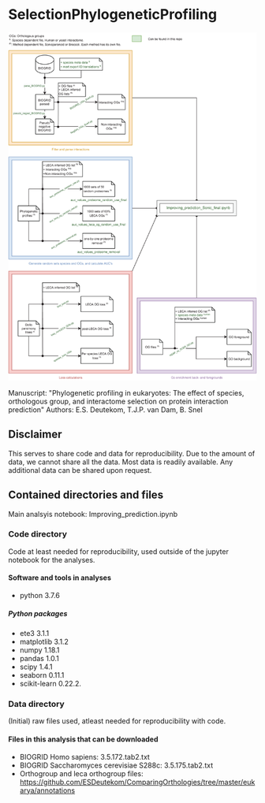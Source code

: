 # SelectionPhylogeneticProfiling

<p align="center"><img src="Workflow.png" width="1000" /></p>


Manuscript: "Phylogenetic profiling in eukaryotes: The effect of species, orthologous group, and interactome selection on protein interaction prediction"
Authors: E.S. Deutekom, T.J.P. van Dam, B. Snel

## Disclaimer
This serves to share code and data for reproducibility.
Due to the amount of data, we cannot share all the data. Most data is readily available. Any additional data can be shared upon request.

## Contained directories and files
Main analsyis notebook: Improving_prediction.ipynb

### Code directory
Code at least needed for reproducibility, used outside of the jupyter notebook for the analyses.

#### Software and tools in analyses
- python		3.7.6

##### Python packages
- ete3			    3.1.1
- matplotlib 		3.1.2
- numpy			    1.18.1
- pandas		    1.0.1
- scipy			    1.4.1
- seaborn       0.11.1   
- scikit-learn  0.22.2. 

### Data directory
(Initial) raw files used, atleast needed for reproducibility with code. 

#### Files in this analysis that can be downloaded
- BIOGRID Homo sapiens: 3.5.172.tab2.txt
- BIOGRID Saccharomyces cerevisiae S288c: 3.5.175.tab2.txt
- Orthogroup and leca orthogroup files: https://github.com/ESDeutekom/ComparingOrthologies/tree/master/eukarya/annotations
